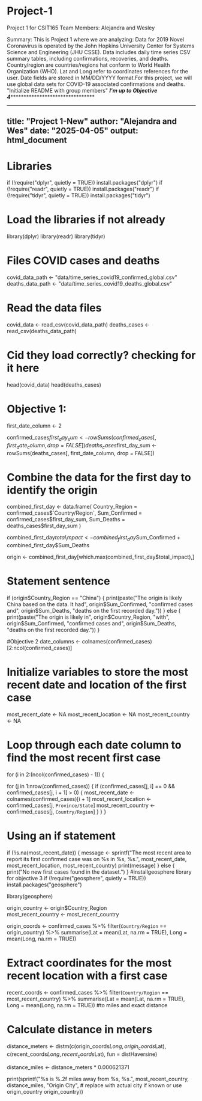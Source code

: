 # Project-1
Project 1 for CSIT165
Team Members: Alejandra and Wesley

Summary: This is Project 1 where we are analyzing: Data for 2019 Novel Coronavirus is operated by the John Hopkins University Center for Systems Science and Engineering (JHU CSSE). Data includes daily time series CSV summary tables, including confirmations, recoveries, and deaths. Country/region are countries/regions hat conform to World Health Organization (WHO). Lat and Long refer to coordinates references for the user. Date fields are stored in MM/DD/YYYY format.For this project, we will use global data sets for COVID-19 associated confirmations and deaths.
"Initialize README with group members"
***************I'm up to Objective 4***********************************************

---
title: "Project 1-New"
author: "Alejandra and Wes"
date: "2025-04-05"
output: html_document
---
# Libraries
if (!require("dplyr", quietly = TRUE)) install.packages("dplyr")
if (!require("readr", quietly = TRUE)) install.packages("readr")
if (!require("tidyr", quietly = TRUE)) install.packages("tidyr")

# Load the libraries if not already 
library(dplyr)
library(readr)
library(tidyr)

# Files COVID cases and deaths
covid_data_path <- "data/time_series_covid19_confirmed_global.csv"
deaths_data_path <- "data/time_series_covid19_deaths_global.csv"

# Read the data files
covid_data <- read_csv(covid_data_path)
deaths_cases <- read_csv(deaths_data_path)

# Cid they load correctly? checking for it here
head(covid_data)
head(deaths_cases)

# Objective 1: 
first_date_column <- 2  

confirmed_cases$first_day_sum <- rowSums(confirmed_cases[, first_date_column, drop = FALSE])
deaths_cases$first_day_sum <- rowSums(deaths_cases[, first_date_column, drop = FALSE])

# Combine the data for the first day to identify the origin
combined_first_day <- data.frame(
  Country_Region = confirmed_cases$`Country/Region`,
  Sum_Confirmed = confirmed_cases$first_day_sum,
  Sum_Deaths = deaths_cases$first_day_sum
)


combined_first_day$total_impact <- combined_first_day$Sum_Confirmed + combined_first_day$Sum_Deaths


origin <- combined_first_day[which.max(combined_first_day$total_impact),]
# Statement sentence
if (origin$Country_Region == "China") {
  print(paste("The origin is likely China based on the data. It had", origin$Sum_Confirmed, "confirmed cases and", origin$Sum_Deaths, "deaths on the first recorded day."))
} else {
  print(paste("The origin is likely in", origin$Country_Region, "with", origin$Sum_Confirmed, "confirmed cases and", origin$Sum_Deaths, "deaths on the first recorded day."))
}

#Objective 2
date_columns <- colnames(confirmed_cases)[2:ncol(confirmed_cases)]

# Initialize variables to store the most recent date and location of the first case
most_recent_date <- NA
most_recent_location <- NA
most_recent_country <- NA

# Loop through each date column to find the most recent first case
for (i in 2:(ncol(confirmed_cases) - 1)) {
  
  for (j in 1:nrow(confirmed_cases)) {
    if (confirmed_cases[j, i] == 0 && confirmed_cases[j, i + 1] > 0) {
      most_recent_date <- colnames(confirmed_cases)[i + 1]
      most_recent_location <- confirmed_cases[j, `Province/State`]
      most_recent_country <- confirmed_cases[j, `Country/Region`]
    }
  }
}

# Using an if statement
if (!is.na(most_recent_date)) {
  message <- sprintf("The most recent area to report its first confirmed case was on %s in %s, %s.",
                     most_recent_date, most_recent_location, most_recent_country)
  print(message)
} else {
  print("No new first cases found in the dataset.")
}
#installgeosphere library for objective 3
if (!require("geosphere", quietly = TRUE)) install.packages("geosphere")

library(geosphere)


origin_country <- origin$Country_Region  
most_recent_country <- most_recent_country  



origin_coords <- confirmed_cases %>% 
  filter(`Country/Region` == origin_country) %>%
  summarise(Lat = mean(Lat, na.rm = TRUE), Long = mean(Long, na.rm = TRUE))

# Extract coordinates for the most recent location with a first case
recent_coords <- confirmed_cases %>%
  filter(`Country/Region` == most_recent_country) %>%
  summarise(Lat = mean(Lat, na.rm = TRUE), Long = mean(Long, na.rm = TRUE))
#to miles and exact distance
# Calculate distance in meters
distance_meters <- distm(c(origin_coords$Long, origin_coords$Lat), c(recent_coords$Long, recent_coords$Lat), fun = distHaversine)


distance_miles <- distance_meters * 0.000621371


print(sprintf("%s is %.2f miles away from %s, %s.",
              most_recent_country,
              distance_miles,
              "Origin City",  # replace with actual city if known or use origin_country
              origin_country))
